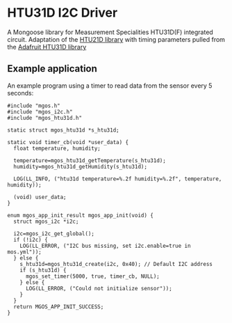 # HTU31D I2C Driver

A Mongoose library for Measurement Specialities HTU31D(F) integrated circuit.
Adaptation of the [HTU21D library](https://github.com/mongoose-os-libs/htu21df-i2c)
with timing parameters pulled from the 
[Adafruit HTU31D library](https://github.com/adafruit/Adafruit_HTU31D)


## Example application

An example program using a timer to read data from the sensor every 5 seconds:

```
#include "mgos.h"
#include "mgos_i2c.h"
#include "mgos_htu31d.h"

static struct mgos_htu31d *s_htu31d;

static void timer_cb(void *user_data) {
  float temperature, humidity;

  temperature=mgos_htu31d_getTemperature(s_htu31d);
  humidity=mgos_htu31d_getHumidity(s_htu31d);

  LOG(LL_INFO, ("htu31d temperature=%.2f humidity=%.2f", temperature, humidity));

  (void) user_data;
}

enum mgos_app_init_result mgos_app_init(void) {
  struct mgos_i2c *i2c;

  i2c=mgos_i2c_get_global();
  if (!i2c) {
    LOG(LL_ERROR, ("I2C bus missing, set i2c.enable=true in mos.yml"));
  } else {
    s_htu31d=mgos_htu31d_create(i2c, 0x40); // Default I2C address
    if (s_htu31d) {
      mgos_set_timer(5000, true, timer_cb, NULL);
    } else {
      LOG(LL_ERROR, ("Could not initialize sensor"));
    }
  }
  return MGOS_APP_INIT_SUCCESS;
}
```
